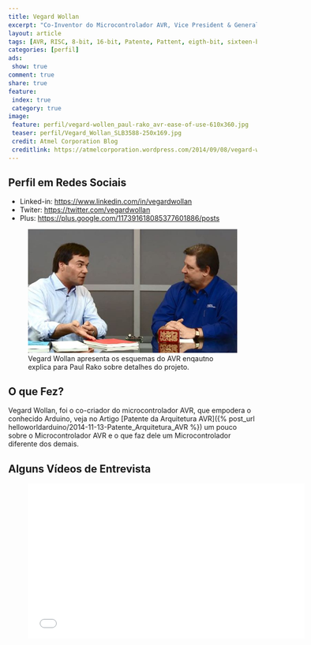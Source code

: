 ```yaml
---
title: Vegard Wollan
excerpt: "Co-Inventor do Microcontrolador AVR, Vice President & General Manager of Touch Business Unit at Atmel Corporation"
layout: article
tags: [AVR, RISC, 8-bit, 16-bit, Patente, Pattent, eigth-bit, sixteen-bit, bit, byte, registradores, banco de registradores, USPTO, Cessão do USPTO, Espacenet, Vergad Wollan, ATmel, ATmega, ATtiny]
categories: [perfil]
ads:
 show: true
comment: true
share: true 
feature:
 index: true
 category: true
image:
 feature: perfil/vegard-wollen_paul-rako_avr-ease-of-use-610x360.jpg
 teaser: perfil/Vegard_Wollan_SLB3588-250x169.jpg
 credit: Atmel Corporation Blog 
 creditlink: https://atmelcorporation.wordpress.com/2014/09/08/vegard-wollan-reflects-on-avr-and-arduino-2/
---
```


## Perfil em Redes Sociais

 * Linked-in: https://www.linkedin.com/in/vegardwollan
 * Twiter: https://twitter.com/vegardwollan
 * Plus: https://plus.google.com/117391618085377601886/posts
 
<figure>
<img src="/images/perfil/vegard-wollen_paul-rako_avr-ease-of-use-610x360.jpg" />
<figcaption>
Vegard Wollan apresenta os esquemas do AVR enqautno explica para Paul Rako sobre detalhes do projeto.
</figcaption>  
</figure>

## O que Fez?

Vegard Wollan, foi o co-criador do microcontrolador AVR, que empodera o conhecido
Arduino, veja no Artigo [Patente da Arquitetura AVR]({% post_url helloworldarduino/2014-11-13-Patente_Arquitetura_AVR %})
um pouco sobre o Microcontrolador AVR e o que faz dele um Microcontrolador diferente
dos demais.

## Alguns Vídeos de Entrevista
<figure>
<iframe width="560" height="315" src="//www.youtube.com/embed/qvaSIGFdtNA" frameborder="0" allowfullscreen></iframe>
<figcaption></figcaption></figure>